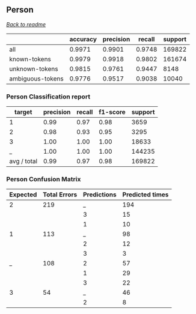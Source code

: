 ## Person


*[Back to readme](../README.md)*


|                  | accuracy | precision | recall | support |
|------------------|----------|-----------|--------|---------|
| all              | 0.9971   | 0.9901    | 0.9748 | 169822  |
| known-tokens     | 0.9979   | 0.9918    | 0.9802 | 161674  |
| unknown-tokens   | 0.9815   | 0.9761    | 0.9447 | 8148    |
| ambiguous-tokens | 0.9776   | 0.9517    | 0.9038 | 10040   |


### Person Classification report

| target      | precision | recall | f1-score | support |
|-------------|-----------|--------|----------|---------|
| 1           | 0.99      | 0.97   | 0.98     | 3659    |
| 2           | 0.98      | 0.93   | 0.95     | 3295    |
| 3           | 1.00      | 1.00   | 1.00     | 18633   |
| _           | 1.00      | 1.00   | 1.00     | 144235  |
| avg / total | 0.99      | 0.97   | 0.98     | 169822  |

### Person Confusion Matrix

| Expected | Total Errors | Predictions | Predicted times |
|----------|--------------|-------------|-----------------|
| 2        | 219          | _           | 194             |
|          |              | 3           | 15              |
|          |              | 1           | 10              |
| 1        | 113          | _           | 98              |
|          |              | 2           | 12              |
|          |              | 3           | 3               |
| _        | 108          | 2           | 57              |
|          |              | 1           | 29              |
|          |              | 3           | 22              |
| 3        | 54           | _           | 46              |
|          |              | 2           | 8               |

